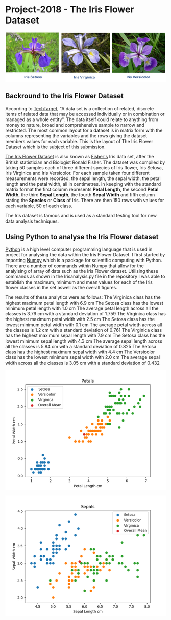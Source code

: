 # Project-2018 - The Iris Flower Dataset

![Iris Flowers](Figure10_Iris_flower.png)

## Backround to the Iris Flower Dataset

According to [TechTarget](https://whatis.techtarget.com/definition/data-set), "A data set is a collection of related, discrete items of related data that may be accessed individually or in combination or managed as a whole entity".  The data itself could relate to anything from  money to nature, broad and comprehensive sample to narrow and restricted.  The most common layout for a dataset is in matrix form with the columns representing the variables and the rows giving the dataset members values for each variable. This is the layout of The Iris Flower Dataset which is the subject of this submission.

[The Iris Flower Dataset](https://en.wikipedia.org/wiki/Iris_flower_data_set) is also known as [Fisher's](https://en.wikipedia.org/wiki/Ronald_Fisher) Iris data set, after the British statistician and Biologist Ronald Fisher.
The dataset was compiled by taking 50 samples each of three different species of Iris flower, Iris Setosa, Iris Virginica and Iris Versicolor.  For each sample taken four different measurements were recorded, the sepal length, the sepal width, the petal length and the petal width, all in centimetres. In keeping with the standard matrix format the first column represents **Petal Length**, the second **Petal Width**, the third **Sepal Length**, the fourth **Sepal Width** and fifth column stating the **Species** or **Class** of Iris.  There are then 150 rows with values for each variable, 50 of each class.

The Iris dataset is famous and is used as a standard testing tool for new data analysis techniques.

## Using Python to analyse the Iris Flower dataset
[Python](https://www.python.org/) is a high level computer programming language that is used in project for analysing the data within the Iris Flower Dataset.
I first started by importing [Numpy](http://www.numpy.org/) which is a package for scientific computing with Python.  There are a number of commands within Numpy that allow for the analyising of array of data such as the Iris Flower dataset.  Utilising these commands as shown in the Irisanalysis.py file in the repository I was able to establish the maximum, minimum and mean values for each of the Iris flower classes in the set aswell as the overall figures.  

The results of these analytics were as follows:
The Virginica class has the highest maximum petal length with 6.9 cm
The Setosa class has the lowest minimum petal length with 1.0 cm
The average petal length across all the classes is 3.76 cm with a standard deviation of 1.759
The Virginica class has the highest maximum petal width with 2.5 cm
The Setosa class has the lowest minimum petal width with 0.1 cm
The average petal width across all the classes is 1.2 cm with a standard deviation of 0.761
The Virginica class has the highest maximum sepal length with 7.9 cm
The Setosa class has the lowest minimum sepal length with 4.3 cm
The average sepal length across all the classes is 5.84 cm with a standard deviation of 0.825
The Setosa class has the highest maximum sepal width with 4.4 cm
The Versicolor class has the lowest minimum sepal width with 2.0 cm
The average sepal width across all the classes is 3.05 cm with a standard deviation of 0.432




![Petals](Petals.png)

![Sepals](Sepals.png)
